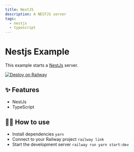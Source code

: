 ```yaml
---
title: NestJS
description: A NESTJS server
tags:
  - nestjs
  - typescript
---
```


# Nestjs Example

This example starts a [NestJs](https://nestjs.com/) server.

[![Deploy on Railway](https://railway.app/button.svg)](https://railway.app/new?template=https%3A%2F%2Fgithub.com%2Frailwayapp%2Fexamples%2Ftree%2Fmaster%2Fexamples%2Fnestjs)

## ✨ Features

- NestJs
- TypeScript

## 💁‍♀️ How to use

- Install dependencies `yarn`
- Connect to your Railway project `railway link`
- Start the development server `railway run yarn start:dev`
